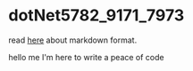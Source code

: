 # dotNet5782_9171_7973

read [here](https://www.markdownguide.org/basic-syntax/) about markdown format.

hello me
I'm here to write a peace of code
